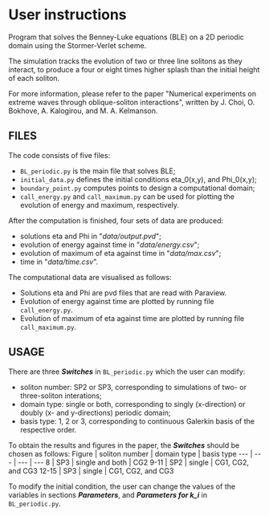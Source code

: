 # User instructions

Program that solves the Benney-Luke equations (BLE) on a 2D periodic domain using the Stormer-Verlet scheme.

The simulation tracks the evolution of two or three line solitons as they interact, 
to produce a four or eight times higher splash than the initial height of each soliton.

For more information, please refer to the paper "Numerical experiments on extreme waves through
oblique-soliton interactions", written by J. Choi, O. Bokhove, A. Kalogirou, and M. A. Kelmanson.


## FILES

The code consists of five files:
- `BL_periodic.py` is the main file that solves BLE;
- `initial_data.py` defines the initial conditions eta_0(x,y), and Phi_0(x,y);
- `boundary_point.py` computes points to design a computational domain;
- `call_energy.py` and `call_maximum.py` can be used for plotting the evolution of energy and maximum, respectively.

After the computation is finished, four sets of data are produced:
- solutions eta and Phi in "*data/output.pvd*";
- evolution of energy against time in "*data/energy.csv*";
- evolution of maximum of eta against time in "*data/max.csv*";
- time in "*data/time.csv*".

The computational data are visualised as follows:
- Solutions eta and Phi are pvd files that are read with Paraview.
- Evolution of energy against time are plotted by running file `call_energy.py`.
- Evolution of maximum of eta against time are plotted by running file `call_maximum.py`.


## USAGE

There are three ***Switches*** in `BL_periodic.py` which the user can modify:
- soliton number: SP2 or SP3, corresponding to simulations of two- or three-soliton interations;
- domain type: single or both, corresponding to singly (x-direction) or doubly (x- and y-directions) periodic domain;
- basis type: 1, 2 or 3, corresponding to continuous Galerkin basis of the respective order.

To obtain the results and figures in the paper, the ***Switches*** should be chosen as follows:
Figure | soliton number | domain type | basis type
--- | ---           | ---         | ---
8 | SP3       | single and both         | CG2
9-11 | SP2       | single         | CG1, CG2, and CG3
12-15 | SP3       | single         | CG1, CG2, and CG3

To modify the initial condition, the user can change the values of the variables in sections ***Parameters***, and ***Parameters for k_i*** in `BL_periodic.py`.
